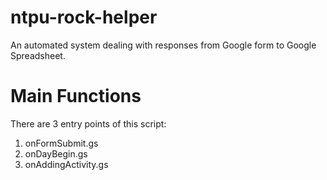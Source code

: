 # ntpu-rock-helper
An automated system dealing with responses from Google form to Google Spreadsheet.

# Main Functions
There are 3 entry points of this script:
1. onFormSubmit.gs
2. onDayBegin.gs
3. onAddingActivity.gs
